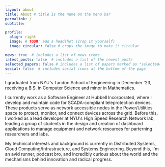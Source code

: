 ```yaml
---
layout: about
title: About # title is the name on the menu bar
permalink: /
subtitle: 

profile:
  align: right
  image: # TODO: add a headshot (crop it yourself)
  image_circular: false # crops the image to make it circular

news: true  # includes a list of news items
latest_posts: false  # includes a list of the newest posts
selected_papers: false # includes a list of papers marked as "selected={true}"
social: false  # includes social icons at the bottom of the page
---
```


I graduated from NYU's Tandon School of Engineering in December '23, receiving a B.S. in Computer Science and minor in Mathematics. 

I currently work as a Software Engineer at Hubbell Incorporated, where I develop and maintain code for SCADA-compliant teleprotection devices. These products serve as network accessible nodes in the Power/Utilities space to protect, monitor, and connect devices across the grid. Before this, I worked as a lead developer at NYU's High Speed Research Network lab, leading a group of students in the design and creation of dashboard applications to manage equipment and network resources for parterning researchers and labs. 

My technical interests and background is currently in Distributed Systems, Cloud Computing/Infrastructure, and Systems Engineering. Beyond this, I'm an avid runner, podcast bro, and incredibly curious about the world and the mechanisms behind innovation and radical progress.